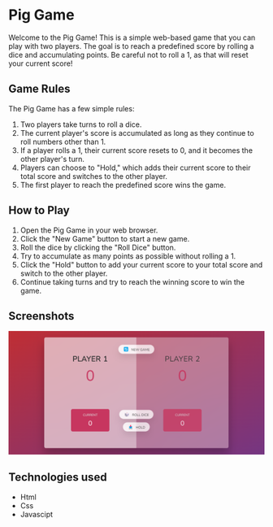 # Pig Game

Welcome to the Pig Game! This is a simple web-based game that you can play with two players. The goal is to reach a predefined score by rolling a dice and accumulating points. Be careful not to roll a 1, as that will reset your current score!

## Game Rules

The Pig Game has a few simple rules:

1. Two players take turns to roll a dice.
2. The current player's score is accumulated as long as they continue to roll numbers other than 1.
3. If a player rolls a 1, their current score resets to 0, and it becomes the other player's turn.
4. Players can choose to "Hold," which adds their current score to their total score and switches to the other player.
5. The first player to reach the predefined score wins the game.

## How to Play

1. Open the Pig Game in your web browser.
2. Click the "New Game" button to start a new game.
3. Roll the dice by clicking the "Roll Dice" button.
4. Try to accumulate as many points as possible without rolling a 1.
5. Click the "Hold" button to add your current score to your total score and switch to the other player.
6. Continue taking turns and try to reach the winning score to win the game.

## Screenshots

![Pig Game Screenshot](s1.png)

## Technologies used
- Html
- Css
- Javascipt
